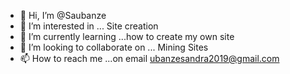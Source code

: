 - 👋 Hi, I’m @Saubanze
- 👀 I’m interested in ... Site creation
- 🌱 I’m currently learning ...how to create my own site
- 💞️ I’m looking to collaborate on ... Mining Sites
- 📫 How to reach me ...on email ubanzesandra2019@gmail.com

<!---
Saubanze/Saubanze is a ✨ special ✨ repository because its `README.md` (this file) appears on your GitHub profile.
You can click the Preview link to take a look at your changes.
--->
